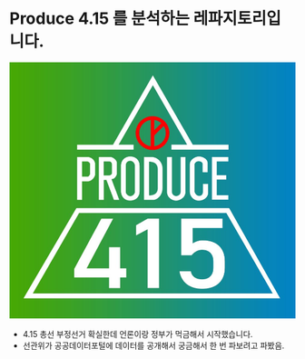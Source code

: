 # Produce 4.15 를 분석하는 레파지토리입니다.
![](images/produce415.jpg)
- 4.15 총선 부정선거 확실한데 언론이랑 정부가 먹금해서 시작했습니다.
- 선관위가 공공데이터포털에 데이터를 공개해서 궁금해서 한 번 파보려고 파봤음.

